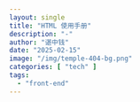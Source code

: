 ```yaml
---
layout: single
title: "HTML 使用手册"
description: "-"
author: "谌中钱"
date: "2025-02-15"
image: "/img/temple-404-bg.png"
categories: [ "tech" ]
tags:
  - "front-end"
---
```


<br />
<br />

<!-- @import "[TOC]" {cmd="toc" depthFrom=1 depthTo=6} -->

<!-- code_chunk_output -->



<!-- /code_chunk_output -->
